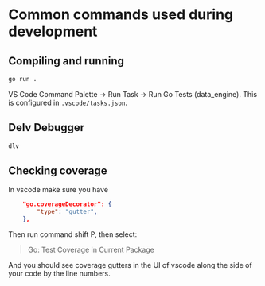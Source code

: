 # Common commands used during development

## Compiling and running

```bash
go run .
```

VS Code Command Palette -> Run Task -> Run Go Tests (data_engine). This is configured in `.vscode/tasks.json`.

## Delv Debugger

```bash
dlv
```

## Checking coverage

In vscode make sure you have

```json
    "go.coverageDecorator": {
        "type": "gutter",
    },
```

Then run command shift P, then select:

> Go: Test Coverage in Current Package

And you should see coverage gutters in the UI of vscode along the side of your code by the line numbers.
